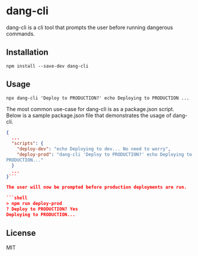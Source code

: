 # dang-cli

dang-cli is a cli tool that prompts the user before running dangerous commands.

## Installation

`npm install --save-dev dang-cli`

## Usage

`npx dang-cli 'Deploy to PRODUCTION?' echo Deploying to PRODUCTION ...`

The most common use-case for dang-cli is as a package.json script.<br>
Below is a sample package.json file that demonstrates the usage of dang-cli.

```json
{
  ...
  "scripts": {
    "deploy-dev": "echo Deploying to dev... No need to worry",
    "deploy-prod": "dang-cli 'Deploy to PRODUCTION?' echo Deploying to
PRODUCTION..."
  }
  ...
}```

The user will now be prompted before production deployments are run.

```shell
> npm run deploy-prod
? Deploy to PRODUCTION? Yes
Deploying to PRODUCTION...
```

## License

MIT
